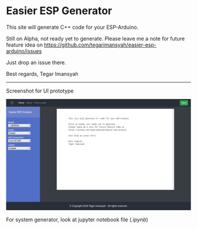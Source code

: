 # Easier ESP Generator

This site will generate C++ code for your ESP-Arduino.

Still on Alpha, not ready yet to generate.
Please leave me a note for future feature idea on 
https://github.com/tegarimansyah/easier-esp-arduino/issues

Just drop an issue there.

Best regards,
Tegar Imansyah

----------------------

Screenshot for UI prototype

![web-screenshot.png](web-screenshot.png)

For system generator, look at jupyter notebook file (*.ipynb*)
